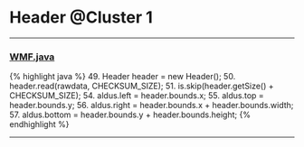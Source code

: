 # Header @Cluster 1

***

### [WMF.java](https://searchcode.com/codesearch/view/97394516/)
{% highlight java %}
49. Header header = new Header();
50. header.read(rawdata, CHECKSUM_SIZE);
51. is.skip(header.getSize() + CHECKSUM_SIZE);
54. aldus.left = header.bounds.x;
55. aldus.top = header.bounds.y;
56. aldus.right = header.bounds.x + header.bounds.width;
57. aldus.bottom = header.bounds.y + header.bounds.height;
{% endhighlight %}

***

